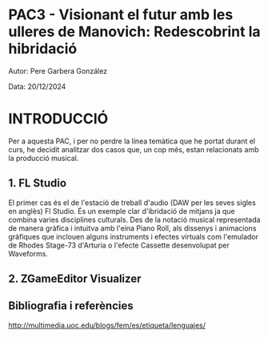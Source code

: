 # PAC3 - Visionant el futur amb les ulleres de Manovich: Redescobrint la hibridació


Autor: Pere Garbera González


Data: 20/12/2024

# INTRODUCCIÓ

Per a aquesta  PAC, i per no perdre la línea temàtica que he portat durant el curs, he decidit analitzar dos casos que, un  cop   més, estan relacionats amb la producció musical.

## 1. FL Studio 
El primer cas és el de l'estació de treball d'audio (DAW per les seves sigles en anglès) Fl Studio. És un exemple clar d'ibridació  de mitjans ja que combina varies disciplines culturals. Des de la notació musical representada de manera gràfica i intuitva amb l'eina Piano Roll, als dissenys i animacions gràfiques que inclouen alguns instruments i efectes virtuals com l'emulador de Rhodes Stage-73 d'Arturia o l'efecte Cassette desenvolupat per Waveforms.

## 2. ZGameEditor Visualizer



## Bibliografia i referències
http://multimedia.uoc.edu/blogs/fem/es/etiqueta/lenguajes/ 
